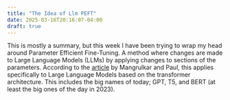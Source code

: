 ```yaml
---
title: "The Idea of Llm PEFT"
date: 2025-03-16T20:16:07-04:00
draft: true
---
```


This is mostly a summary, but this week I have been trying to wrap my head around Parameter Efficient Fine-Tuning. A method where changes are made to Large Language Models (LLMs) by applying changes to sections of the parameters. According to the [article](https://huggingface.co/blog/peft) by Mangrulkar and Paul, this applies specifically to Large Language Models based on the transformer architecture. This includes the big names of today; GPT, T5, and BERT (at least the big ones of the day in 2023).